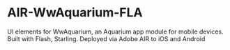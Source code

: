 AIR-WwAquarium-FLA
==================

UI elements for WwAquarium, an Aquarium app module for mobile devices.
Built with Flash, Starling. Deployed via Adobe AIR to iOS and Android
